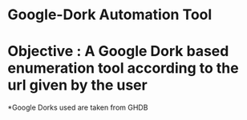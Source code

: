 # Google-Dork Automation Tool 
# Objective : A Google Dork based enumeration tool according to the url given by the user 
*Google Dorks used are taken from GHDB
